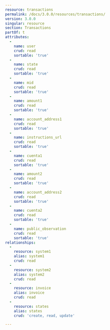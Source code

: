 ```yaml
---
resource: transactions
permalink: /docs/3.0.0/resources/transactions/
version: 3.0.0
singular: resource
section: Transactions
partOf: t
attributes:
  -
    name: user
    crud: read
    sortable: 'true'
  -
    name: state
    crud: read
    sortable: 'true'
  -
    name: mid
    crud: read
    sortable: 'true'
  -
    name: amount1
    crud: read
    sortable: 'true'
  -
    name: account_address1
    crud: read
    sortable: 'true'
  -
    name: instructions_url
    crud: read
    sortable: 'true'
  -
    name: cuenta1
    crud: read
    sortable: 'true'
  -
    name: amount2
    crud: read
    sortable: 'true'
  -
    name: account_address2
    crud: read
    sortable: 'true'
  -
    name: cuenta2
    crud: read
    sortable: 'true'
  -
    name: public_observation
    crud: read
    sortable: 'true'
relationships:
  -
    resource: system1
    alias: system1
    crud: read
  -
    resource: system2
    alias: system2
    crud: read
  -
    resource: invoice
    alias: invoice
    crud: read
  -
    resource: states
    alias: states
    crud: 'create, read, update'

---
```

